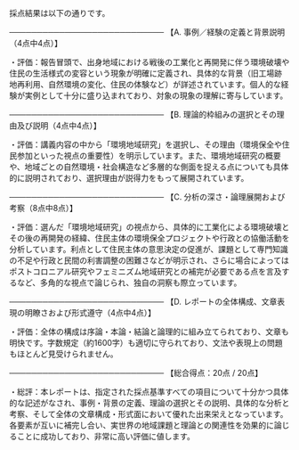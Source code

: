 採点結果は以下の通りです。

────────────────────────────
【A. 事例／経験の定義と背景説明（4点中4点）】

・評価：報告冒頭で、出身地域における戦後の工業化と再開発に伴う環境破壊や住民の生活様式の変容という現象が明確に定義され、具体的な背景（旧工場跡地再利用、自然環境の変化、住民の体験など）が詳述されています。個人的な経験が実例として十分に盛り込まれており、対象の現象の理解に寄与しています。

────────────────────────────
【B. 理論的枠組みの選択とその理由及び説明（4点中4点）】

・評価：講義内容の中から「環境地域研究」を選択し、その理由（環境保全や住民参加といった視点の重要性）を明示しています。また、環境地域研究の概要や、地域ごとの自然環境・社会構造など多層的な側面を捉える点についても具体的に説明されており、選択理由が説得力をもって展開されています。

────────────────────────────
【C. 分析の深さ・論理展開および考察（8点中8点）】

・評価：選んだ「環境地域研究」の視点から、具体的に工業化による環境破壊とその後の再開発の経緯、住民主体の環境保全プロジェクトや行政との協働活動を分析しています。利点として住民主体の意思決定の促進が、課題として専門知識の不足や行政と民間の利害調整の困難さなどが明示され、さらに場合によってはポストコロニアル研究やフェミニズム地域研究との補完が必要である点を言及するなど、多角的な視点で論じられ、独自の洞察も際立っています。

────────────────────────────
【D. レポートの全体構成、文章表現の明瞭さおよび形式遵守（4点中4点）】

・評価：全体の構成は序論・本論・結論と論理的に組み立てられており、文章も明快です。字数規定（約1600字）も適切に守られており、文法や表現上の問題もほとんど見受けられません。

────────────────────────────
【総合得点：20点 / 20点】

・総評：本レポートは、指定された採点基準すべての項目について十分かつ具体的な記述がなされ、事例・背景の定義、理論の選択とその説明、具体的な分析と考察、そして全体の文章構成・形式面において優れた出来栄えとなっています。各要素が互いに補完し合い、実世界の地域課題と理論との関連性を効果的に論じることに成功しており、非常に高い評価に値します。